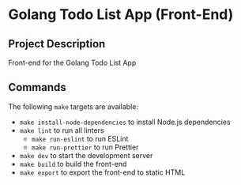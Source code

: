 # Golang Todo List App (Front-End)

## Project Description

Front-end for the Golang Todo List App

## Commands

The following `make` targets are available:

- `make install-node-dependencies` to install Node.js dependencies
- `make lint` to run all linters
  - `make run-eslint` to run ESLint
  - `make run-prettier` to run Prettier
- `make dev` to start the development server
- `make build` to build the front-end
- `make export` to export the front-end to static HTML
